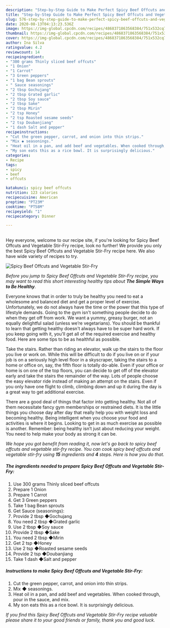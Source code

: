 ```yaml
---
description: "Step-by-Step Guide to Make Perfect Spicy Beef Offcuts and Vegetable Stir-Fry"
title: "Step-by-Step Guide to Make Perfect Spicy Beef Offcuts and Vegetable Stir-Fry"
slug: 576-step-by-step-guide-to-make-perfect-spicy-beef-offcuts-and-vegetable-stir-fry
date: 2020-08-13T04:13:23.536Z
image: https://img-global.cpcdn.com/recipes/4868371863568384/751x532cq70/spicy-beef-offcuts-and-vegetable-stir-fry-recipe-main-photo.jpg
thumbnail: https://img-global.cpcdn.com/recipes/4868371863568384/751x532cq70/spicy-beef-offcuts-and-vegetable-stir-fry-recipe-main-photo.jpg
cover: https://img-global.cpcdn.com/recipes/4868371863568384/751x532cq70/spicy-beef-offcuts-and-vegetable-stir-fry-recipe-main-photo.jpg
author: Ina Silva
ratingvalue: 4.2
reviewcount: 14
recipeingredient:
- "300 grams Thinly sliced beef offcuts"
- "1 Onion"
- "1 Carrot"
- "3 Green peppers"
- "1 bag Bean sprouts"
- " Sauce seasonings"
- "2 tbsp Gochujang"
- "2 tbsp Grated garlic"
- "2 tbsp Soy sauce"
- "2 tbsp Sake"
- "2 tbsp Mirin"
- "2 tsp Honey"
- "2 tsp Roasted sesame seeds"
- "2 tsp Doubanjiang"
- "1 dash Salt and pepper"
recipeinstructions:
- "Cut the green pepper, carrot, and onion into thin strips."
- "Mix ◆ seasonings."
- "Heat oil in a pan, and add beef and vegetables. When cooked through, pour in the sauce, and mix."
- "My son eats this as a rice bowl. It is surprisingly delicious."
categories:
- Recipe
tags:
- spicy
- beef
- offcuts

katakunci: spicy beef offcuts 
nutrition: 123 calories
recipecuisine: American
preptime: "PT23M"
cooktime: "PT58M"
recipeyield: "1"
recipecategory: Dinner

---
```

<br>
Hey everyone, welcome to our recipe site, if you're looking for Spicy Beef Offcuts and Vegetable Stir-Fry recipe, look no further! We provide you only the best Spicy Beef Offcuts and Vegetable Stir-Fry recipe here. We also have wide variety of recipes to try.
<br>


![Spicy Beef Offcuts and Vegetable Stir-Fry](https://img-global.cpcdn.com/recipes/4868371863568384/751x532cq70/spicy-beef-offcuts-and-vegetable-stir-fry-recipe-main-photo.jpg)

<i>Before you jump to Spicy Beef Offcuts and Vegetable Stir-Fry recipe, you may want to read this short interesting healthy tips about <strong>The Simple Ways to Be Healthy</strong>.</i>

Everyone knows that in order to truly be healthy you need to eat a wholesome and balanced diet and get a proper level of exercise. Unfortunately, we do not always have the time or the power that this type of lifestyle demands. Going to the gym isn't something people decide to do when they get off from work. We want a yummy, greasy burger, not an equally delightful salad (unless we’re vegetarians). You should be thankful to learn that getting healthy doesn't always have to be super hard work. If you keep going with it, you'll get all of the required exercise and healthy food. Here are some tips to be as healthful as possible.

Take the stairs. Rather than riding an elevator, walk up the stairs to the floor you live or work on. While this will be difficult to do if you live on or if your job is on a seriously high level floor in a skyscraper, taking the stairs to a home or office on, say, the fifth floor is totally do-able. Even if your office or home is on one of the top floors, you can decide to get off of the elevator early and take the stairs the remainder of the way. Lots of people choose the easy elevator ride instead of making an attempt on the stairs. Even if you only have one flight to climb, climbing down and up it during the day is a great way to get additional exercise. 

There are a good deal of things that factor into getting healthy. Not all of them necessitate fancy gym memberships or restrained diets. It is the little things you choose day after day that really help you with weight loss and becoming healthy. Being intelligent when you choose your food and activities is where it begins. Looking to get in as much exercise as possible is another. Remember: being healthy isn’t just about reducing your weight. You need to help make your body as strong it can be. 


<i>We hope you got benefit from reading it, now let's go back to spicy beef offcuts and vegetable stir-fry recipe. You can cook spicy beef offcuts and vegetable stir-fry using <strong>15</strong> ingredients and <strong>4</strong> steps. Here is how you do that.
</i>

##### The ingredients needed to prepare Spicy Beef Offcuts and Vegetable Stir-Fry:

1. Use 300 grams Thinly sliced beef offcuts
1. Prepare 1 Onion
1. Prepare 1 Carrot
1. Get 3 Green peppers
1. Take 1 bag Bean sprouts
1. Get  Sauce (seasonings):
1. Provide 2 tbsp ◆Gochujang
1. You need 2 tbsp ◆Grated garlic
1. Use 2 tbsp ◆Soy sauce
1. Provide 2 tbsp ◆Sake
1. You need 2 tbsp ◆Mirin
1. Get 2 tsp ◆Honey
1. Use 2 tsp ◆Roasted sesame seeds
1. Provide 2 tsp ◆Doubanjiang
1. Take 1 dash ◆Salt and pepper


##### Instructions to make Spicy Beef Offcuts and Vegetable Stir-Fry:

1. Cut the green pepper, carrot, and onion into thin strips.
1. Mix ◆ seasonings.
1. Heat oil in a pan, and add beef and vegetables. When cooked through, pour in the sauce, and mix.
1. My son eats this as a rice bowl. It is surprisingly delicious.


<i>If you find this Spicy Beef Offcuts and Vegetable Stir-Fry recipe valuable please share it to your good friends or family, thank you and good luck.</i>
